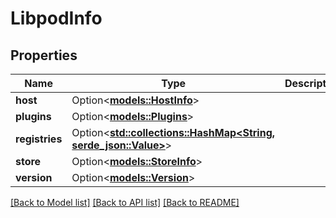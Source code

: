 # LibpodInfo

## Properties

Name | Type | Description | Notes
------------ | ------------- | ------------- | -------------
**host** | Option<[**models::HostInfo**](HostInfo.md)> |  | [optional]
**plugins** | Option<[**models::Plugins**](Plugins.md)> |  | [optional]
**registries** | Option<[**std::collections::HashMap<String, serde_json::Value>**](serde_json::Value.md)> |  | [optional]
**store** | Option<[**models::StoreInfo**](StoreInfo.md)> |  | [optional]
**version** | Option<[**models::Version**](Version.md)> |  | [optional]

[[Back to Model list]](../README.md#documentation-for-models) [[Back to API list]](../README.md#documentation-for-api-endpoints) [[Back to README]](../README.md)


